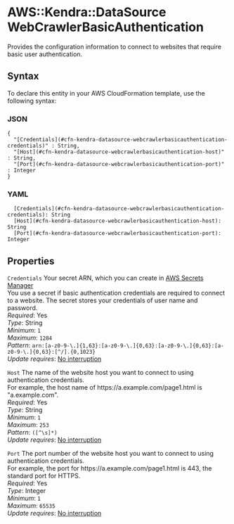 # AWS::Kendra::DataSource WebCrawlerBasicAuthentication<a name="aws-properties-kendra-datasource-webcrawlerbasicauthentication"></a>

Provides the configuration information to connect to websites that require basic user authentication\.

## Syntax<a name="aws-properties-kendra-datasource-webcrawlerbasicauthentication-syntax"></a>

To declare this entity in your AWS CloudFormation template, use the following syntax:

### JSON<a name="aws-properties-kendra-datasource-webcrawlerbasicauthentication-syntax.json"></a>

```
{
  "[Credentials](#cfn-kendra-datasource-webcrawlerbasicauthentication-credentials)" : String,
  "[Host](#cfn-kendra-datasource-webcrawlerbasicauthentication-host)" : String,
  "[Port](#cfn-kendra-datasource-webcrawlerbasicauthentication-port)" : Integer
}
```

### YAML<a name="aws-properties-kendra-datasource-webcrawlerbasicauthentication-syntax.yaml"></a>

```
  [Credentials](#cfn-kendra-datasource-webcrawlerbasicauthentication-credentials): String
  [Host](#cfn-kendra-datasource-webcrawlerbasicauthentication-host): String
  [Port](#cfn-kendra-datasource-webcrawlerbasicauthentication-port): Integer
```

## Properties<a name="aws-properties-kendra-datasource-webcrawlerbasicauthentication-properties"></a>

`Credentials` <a name="cfn-kendra-datasource-webcrawlerbasicauthentication-credentials"></a>
Your secret ARN, which you can create in [AWS Secrets Manager](https://docs.aws.amazon.com/secretsmanager/latest/userguide/intro.html)  
You use a secret if basic authentication credentials are required to connect to a website\. The secret stores your credentials of user name and password\.  
_Required_: Yes  
_Type_: String  
_Minimum_: `1`  
_Maximum_: `1284`  
_Pattern_: `arn:[a-z0-9-\.]{1,63}:[a-z0-9-\.]{0,63}:[a-z0-9-\.]{0,63}:[a-z0-9-\.]{0,63}:[^/].{0,1023}`  
_Update requires_: [No interruption](https://docs.aws.amazon.com/AWSCloudFormation/latest/UserGuide/using-cfn-updating-stacks-update-behaviors.html#update-no-interrupt)

`Host` <a name="cfn-kendra-datasource-webcrawlerbasicauthentication-host"></a>
The name of the website host you want to connect to using authentication credentials\.  
For example, the host name of https://a\.example\.com/page1\.html is "a\.example\.com"\.  
_Required_: Yes  
_Type_: String  
_Minimum_: `1`  
_Maximum_: `253`  
_Pattern_: `([^\s]*)`  
_Update requires_: [No interruption](https://docs.aws.amazon.com/AWSCloudFormation/latest/UserGuide/using-cfn-updating-stacks-update-behaviors.html#update-no-interrupt)

`Port` <a name="cfn-kendra-datasource-webcrawlerbasicauthentication-port"></a>
The port number of the website host you want to connect to using authentication credentials\.  
For example, the port for https://a\.example\.com/page1\.html is 443, the standard port for HTTPS\.  
_Required_: Yes  
_Type_: Integer  
_Minimum_: `1`  
_Maximum_: `65535`  
_Update requires_: [No interruption](https://docs.aws.amazon.com/AWSCloudFormation/latest/UserGuide/using-cfn-updating-stacks-update-behaviors.html#update-no-interrupt)
